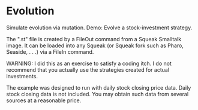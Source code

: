 Evolution
=========

Simulate evolution via mutation. Demo: Evolve a stock-investment strategy.

The ".st" file is created by a FileOut command from a Squeak Smalltalk image.
It can be loaded into any Squeak (or Squeak fork such as Pharo, Seaside, . . .) 
via a FileIn command.

WARNING: I did this as an exercise to satisfy a coding itch.
I do not recommend that you actually use the strategies created for actual investments.

The example was designed to run with daily stock closing price data.
Daily stock closing data is not included. 
You may obtain such data from several sources at a reasonable price.
